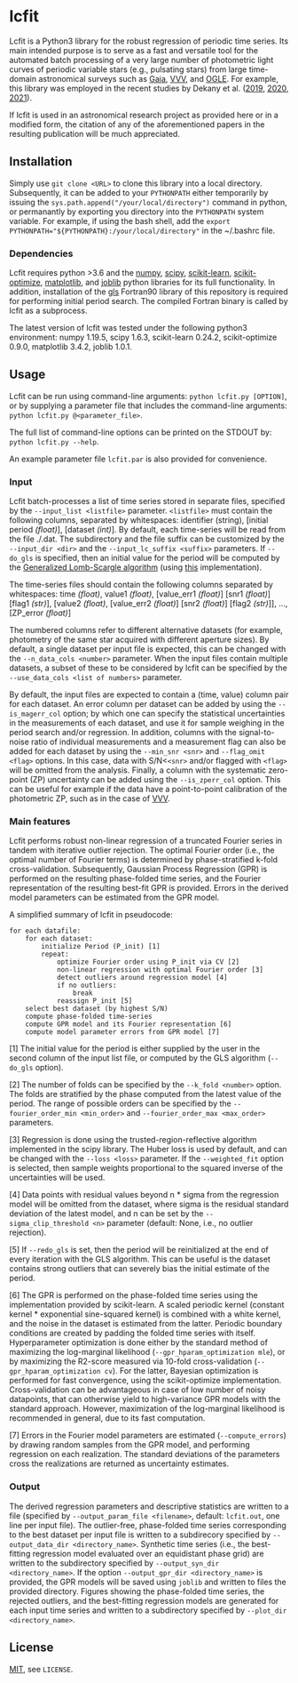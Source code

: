 # lcfit

Lcfit is a Python3 library for the robust regression of periodic time series.
Its main intended purpose is to serve as a fast and versatile tool for the 
automated batch processing of a very large number of photometric light curves 
of periodic variable stars (e.g., pulsating stars) from large time-domain 
astronomical surveys such as 
[Gaia](https://www.esa.int/Science_Exploration/Space_Science/Gaia_overview), 
[VVV](https://vvvsurvey.org/), 
and [OGLE](https://ogle.astrouw.edu.pl/).
For example, this library was employed in the recent studies by Dekany et al. 
([2019](https://arxiv.org/abs/1908.08290), 
[2020](https://arxiv.org/abs/2006.09883), 
[2021](https://arxiv.org/abs/2107.05983)).

If lcfit is used in an astronomical research project as provided here or in a
modified form, the citation of any of the aforementioned papers in the resulting 
publication will be much appreciated.

## Installation

Simply use `git clone <URL>` to clone this library into a local directory. 
Subsequently, it can be added to your `PYTHONPATH` either temporarily by 
issuing the `sys.path.append("/your/local/directory")` command in python,
or permanantly by exporting you directory into the `PYTHONPATH` system variable.
For example, if using the bash shell, add the 
`export PYTHONPATH="${PYTHONPATH}:/your/local/directory"` in the ~/.bashrc
file.

### Dependencies

Lcfit requires python >3.6 and the 
[numpy](https://numpy.org/), 
[scipy](https://scipy.org/), 
[scikit-learn](https://scikit-learn.org/stable/), 
[scikit-optimize](https://scikit-optimize.github.io/stable/),
[matplotlib](https://matplotlib.org/), 
and [joblib](https://joblib.readthedocs.io/en/latest/) 
python libraries for its full functionality.
In addition, installation of the [gls]() Fortran90 library of this repository 
is required for performing initial period search. The compiled Fortran binary is called by lcfit 
as a subprocess.

The latest version of lcfit was tested under the following python3 environment:
numpy 1.19.5, scipy 1.6.3, scikit-learn 0.24.2, scikit-optimize 0.9.0, 
matplotlib 3.4.2, joblib 1.0.1.

## Usage
Lcfit can be run using command-line arguments:
`python lcfit.py [OPTION]`,
or by supplying a parameter file that includes the command-line arguments:
`python lcfit.py @<parameter_file>`.

The full list of command-line options can be printed on the STDOUT by:
`python lcfit.py --help`.

An example parameter file `lcfit.par` is also provided for convenience.

### Input
Lcfit batch-processes a list of time series stored in separate files, specified 
by the `--input_list <listfile>` parameter. `<listfile>` must contain the following 
columns, separated by whitespaces: 
identifier (string), [initial period _(float)_], [dataset _(int)_]. By default, each 
time-series will be read from the file ./<identifier>.dat. The subdirectory and the
file suffix can be customized by the `--input_dir <dir>` and the 
`--input_lc_suffix <suffix>` parameters. If `--do_gls` is specified, then an
initial value for the period will be computed by the 
[Generalized Lomb-Scargle algorithm](https://arxiv.org/abs/0901.2573) 
(using [this](https://github.com/idekany/gls) implementation).

The time-series files should contain the following columns separated by whitespaces:
time _(float)_, 
value1 _(float)_, [value_err1 _(float)_] [snr1 _(float)_] [flag1 _(str)_], 
[value2 _(float)_, [value_err2 _(float)_] [snr2 _(float)_] [flag2 _(str)_]],
...,
[ZP_error _(float)_]

The numbered columns refer to different alternative datasets (for example, 
photometry of the same star acquired with different aperture sizes). 
By default, a single dataset per input file is expected, this can be changed 
with the `--n_data_cols <number>` parameter. When the input files contain 
multiple datasets, a subset of these to be considered by lcfit can be specified
by the `--use_data_cols <list of numbers>` parameter.

By default, the input files are expected to contain a (time, value) column
pair for each dataset. An error column per dataset can be added by using the 
`--is_magerr_col` option; by which one can specify the statistical uncertainties
in the measurements of each dataset, and use it for sample weighing in the period
search and/or regression. In addition, columns with the signal-to-noise ratio
of individual measurements and a measurement flag can also be added for each 
dataset by using the `--min_snr <snr>` and `--flag_omit <flag>` options. 
In this case, data with S/N<`<snr>` and/or
flagged with `<flag>` will be omitted from the analysis. Finally, a column with
the systematic zero-point (ZP) uncertainty can be added using the 
`--is_zperr_col` option. This can be useful for example if the data have a 
point-to-point calibration of the photometric ZP, such as in the case of 
[VVV](https://vvvsurvey.org/).

### Main features

Lcfit performs robust non-linear regression of a truncated Fourier series in
tandem with iterative outlier rejection. The optimal Fourier order (i.e., the
optimal number of Fourier terms) is determined by phase-stratified k-fold 
cross-validation. Subsequently, Gaussian Process Regression (GPR) is performed 
on the resulting phase-folded time series, and the Fourier representation of
the resulting best-fit GPR is provided. Errors in the derived model parameters
can be estimated from the GPR model.

A simplified summary of lcfit in pseudocode:

```angular2html
for each datafile:
    for each dataset:
        initialize Period (P_init) [1]
        repeat:
            optimize Fourier order using P_init via CV [2]
            non-linear regression with optimal Fourier order [3]
            detect outliers around regression model [4]
            if no outliers:
                break
            reassign P_init [5]
    select best dataset (by highest S/N)
    compute phase-folded time-series
    compute GPR model and its Fourier representation [6]
    compute model parameter errors from GPR model [7]
```

[1] The initial value for the period is either supplied by the user in the second 
column of the input list file, or computed by the GLS algorithm (`--do_gls` option).

[2] The number of folds can be specified by the `--k_fold <number>` option. 
The folds are stratified by the phase computed from the latest value of the 
period. The range of possible orders can be specified by the 
`--fourier_order_min <min_order>` and 
`--fourier_order_max <max_order>` parameters.

[3] Regression is done using the trusted-region-reflective algorithm implemented 
in the scipy library. The Huber loss is used by default, and can be changed with 
the `--loss <loss>` parameter. If the `--weighted_fit` option is selected, then 
sample weights proportional to the squared inverse of the uncertainties will 
be used. 

[4] Data points with residual values beyond n * sigma from the regression model 
will be omitted from the dataset, where sigma is the residual standard deviation 
of the latest model, and n can be set by the `--sigma_clip_threshold <n>` 
parameter (default: None, i.e., no outlier rejection).

[5] If `--redo_gls` is set, then the period will be reinitialized at the end of 
every iteration with the GLS algorithm. This can be useful is the dataset contains 
strong outliers that can severely bias the initial estimate of the period.

[6] The GPR is performed on the phase-folded time series using the implementation 
provided by scikit-learn. A scaled periodic kernel (constant kernel * exponential 
sine-squared kernel) is combined with a white kernel, and the noise in the dataset 
is estimated from the latter. Periodic boundary conditions are created by padding 
the folded time series with itself. Hyperparameter optimization is done either by 
the standard method of maximizing the log-marginal likelihood 
(`--gpr_hparam_optimization mle`), or by maximizing the R2-score measured via
10-fold cross-validation (`--gpr_hparam_optimization cv`). For the latter, 
Bayesian optimization is performed for fast convergence, using the scikit-optimize 
implementation. Cross-validation can be advantageous in case of low number of 
noisy datapoints, that can otherwise yield to high-variance GPR models with the 
standard approach. However, maximization of the log-marginal likelihood is 
recommended in general, due to its fast computation.

[7] Errors in the Fourier model parameters are estimated (`--compute_errors`) 
by drawing random samples from the GPR model, and performing regression on 
each realization. The standard deviations of the parameters cross the 
realizations are returned as uncertainty estimates. 

### Output

The derived regression parameters and descriptive statistics are written to
a file (specified by `--output_param_file <filename>`, default: `lcfit.out`,
one line per input file).
The outlier-free, phase-folded time series corresponding to the best dataset 
per input file is written to a subdirecory specified by 
`--output_data_dir <directory_name>`. Synthetic time series (i.e., the 
best-fitting regression model evaluated over an equidistant phase grid) are 
written to the subdirectory specified by `--output_syn_dir <directory_name>`.
If the option `--output_gpr_dir <directory_name>` is provided, the GPR models
will be saved using `joblib` and written to files the provided directory.
Figures showing the phase-folded time series, the rejected outliers, and the 
best-fitting regression models are generated for each input time series and
written to a subdirectory specified by `--plot_dir <directory_name>`.

## License

[MIT](https://choosealicense.com/licenses/mit/), see `LICENSE`.